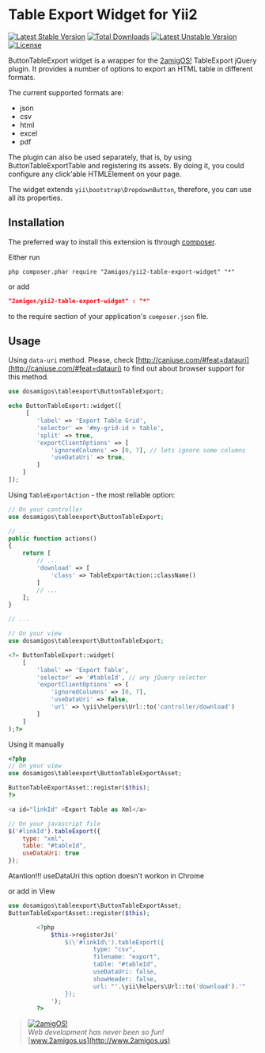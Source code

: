 Table Export Widget for Yii2
============================  

[![Latest Stable Version](https://poser.pugx.org/2amigos/yii2-table-export-widget/v/stable.svg)](https://packagist.org/packages/2amigos/yii2-table-export-widget) [![Total Downloads](https://poser.pugx.org/2amigos/yii2-table-export-widget/downloads.svg)](https://packagist.org/packages/2amigos/yii2-table-export-widget) [![Latest Unstable Version](https://poser.pugx.org/2amigos/yii2-table-export-widget/v/unstable.svg)](https://packagist.org/packages/2amigos/yii2-table-export-widget) [![License](https://poser.pugx.org/2amigos/yii2-table-export-widget/license.svg)](https://packagist.org/packages/2amigos/yii2-table-export-widget)

ButtonTableExport widget is a wrapper for the [2amigOS!](http://2amigos.us) TableExport jQuery plugin. It provides a
number of options to export an HTML table in different formats.

The current supported formats are:

* json
* csv
* html
* excel
* pdf

The plugin can also be used separately, that is, by using ButtonTableExportTable and registering its assets. By doing it,
you could configure any click'able HTMLElement on your page.

The widget extends `yii\bootstrap\DropdownButton`, therefore, you can use all its properties.

Installation
------------
The preferred way to install this extension is through [composer](http://getcomposer.org/download/).

Either run

```
php composer.phar require "2amigos/yii2-table-export-widget" "*"
```
or add

```json
"2amigos/yii2-table-export-widget" : "*"
```

to the require section of your application's `composer.json` file.

Usage
-----

Using `data-uri` method. Please, check [http://caniuse.com/#feat=datauri](http://caniuse.com/#feat=datauri) to find out
about browser support for this method.

```php
use dosamigos\tableexport\ButtonTableExport;

echo ButtonTableExport::widget([
     [
        'label' => 'Export Table Grid',
        'selector' => '#my-grid-id > table',
        'split' => true,
        'exportClientOptions' => [
            'ignoredColumns' => [0, 7], // lets ignore some columns
            'useDataUri' => true,
        ]
    ]
]);
```

Using `TableExportAction` - the most reliable option:

```php
// On your controller
use dosamigos\tableexport\ButtonTableExport;

// ...
public function actions()
{
    return [
        // ...
        'download' => [
            'class' => TableExportAction::className()
        ]
        // ...
    ];
}

// ...

// On your view
use dosamigos\tableexport\ButtonTableExport;

<?= ButtonTableExport::widget(
    [
        'label' => 'Export Table',
        'selector' => '#tableId', // any jQuery selector
        'exportClientOptions' => [
            'ignoredColumns' => [0, 7],
            'useDataUri' => false,
            'url' => \yii\helpers\Url::to('controller/download')
        ]
    ]
);?>

```

Using it manually

```php
<?php
// On your view
use dosamigos\tableexport\ButtonTableExportAsset;

ButtonTableExportAsset::register($this);
?>

<a id="linkId" >Export Table as Xml</a>

```

```javascript
// On your javascript file
$('#linkId').tableExport({
    type: "xml",
    table: "#tableId",
    useDataUri: true
});

```
Atantion!!! useDataUri this option doesn't workon in Chrome

or add in View

```php
use dosamigos\tableexport\ButtonTableExportAsset;
ButtonTableExportAsset::register($this);
```

```php
		<?php
			$this->registerJs('
				$(\'#linkId\').tableExport({
						type: "csv",
						filename: "export",
						table: "#tableId",
						useDataUri: false,
						showHeader: false,
						url: "'.\yii\helpers\Url::to('download').'"
				});
			');
		?>
```

> [![2amigOS!](http://www.gravatar.com/avatar/55363394d72945ff7ed312556ec041e0.png)](http://www.2amigos.us)  
<i>Web development has never been so fun!</i>  
[www.2amigos.us](http://www.2amigos.us)
